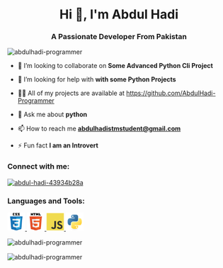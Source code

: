 <h1 align="center">Hi 👋, I'm Abdul Hadi</h1>
<h3 align="center">A Passionate Developer From Pakistan</h3>

<p align="left"> <img src="https://komarev.com/ghpvc/?username=abdulhadi-programmer&label=Profile%20views&color=0e75b6&style=flat" alt="abdulhadi-programmer" /> </p>

<!-- - 🔭 I’m currently working on **Bakery Management System** -->

<!-- -🌱 I’m currently learning **Streamlit**  -->

- 👯 I’m looking to collaborate on **Some Advanced Python Cli Project**

- 🤝 I’m looking for help with **with some Python Projects**

- 👨‍💻 All of my projects are available at https://github.com/AbdulHadi-Programmer

- 💬 Ask me about **python**

- 📫 How to reach me **abdulhadistmstudent@gmail.com**

- ⚡ Fun fact **I am an Introvert**

<h3 align="left">Connect with me:</h3>
<p align="left">
<a href="https://linkedin.com/in/abdul-hadi-43934b28a" target="blank"><img align="center" src="https://raw.githubusercontent.com/rahuldkjain/github-profile-readme-generator/master/src/images/icons/Social/linked-in-alt.svg" alt="abdul-hadi-43934b28a" height="30" width="40" /></a>
</p>

<h3 align="left">Languages and Tools:</h3>
<p align="left"> <a href="https://www.w3schools.com/css/" target="_blank" rel="noreferrer"> <img src="https://raw.githubusercontent.com/devicons/devicon/master/icons/css3/css3-original-wordmark.svg" alt="css3" width="40" height="40"/> </a> <a href="https://www.w3.org/html/" target="_blank" rel="noreferrer"> <img src="https://raw.githubusercontent.com/devicons/devicon/master/icons/html5/html5-original-wordmark.svg" alt="html5" width="40" height="40"/> </a> <a href="https://developer.mozilla.org/en-US/docs/Web/JavaScript" target="_blank" rel="noreferrer"> <img src="https://raw.githubusercontent.com/devicons/devicon/master/icons/javascript/javascript-original.svg" alt="javascript" width="40" height="40"/> </a> <a href="https://www.python.org" target="_blank" rel="noreferrer"> <img src="https://raw.githubusercontent.com/devicons/devicon/master/icons/python/python-original.svg" alt="python" width="40" height="40"/> </a> </p>

<p><img align="center" src="https://github-readme-stats.vercel.app/api/top-langs?username=abdulhadi-programmer&show_icons=true&locale=en&layout=compact" alt="abdulhadi-programmer" /></p>

<p><img align="center" src="https://github-readme-streak-stats.herokuapp.com/?user=abdulhadi-programmer&" alt="abdulhadi-programmer" /></p>
